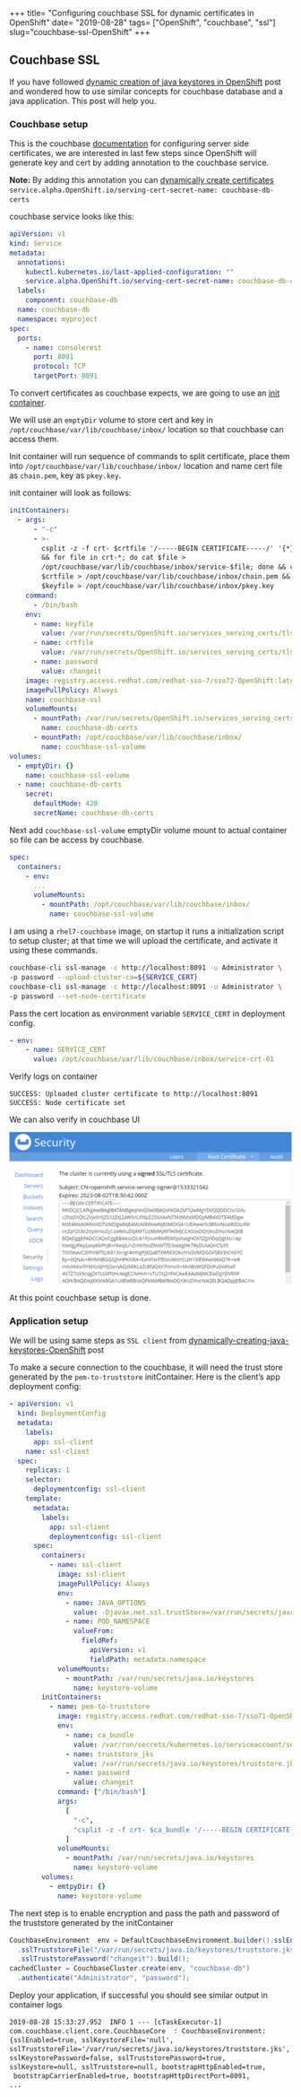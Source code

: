 +++
title= "Configuring couchbase SSL for dynamic certificates in OpenShift"
date= "2019-08-28"
tags= ["OpenShift", "couchbase", "ssl"]
slug="couchbase-ssl-OpenShift"
+++

## Couchbase SSL

If you have followed [dynamic creation of java keystores in OpenShift](https://developers.redhat.com/blog/2017/11/22/dynamically-creating-java-keystores-OpenShift/) post and wondered how to use similar concepts for couchbase database and a java application. This post will help you.

### Couchbase setup

This is the couchbase [documentation](https://docs.couchbase.com/server/6.0/manage/manage-security/configure-server-certificates.html#configure-server-side-certificates) for configuring server side certificates, we are interested in last few steps since OpenShift will generate key and cert by adding annotation to the couchbase service.

**Note:** By adding this annotation you can [dynamically create certificates](https://docs.OpenShift.com/container-platform/3.11/dev_guide/secrets.html#service-serving-certificate-secrets)
`service.alpha.OpenShift.io/serving-cert-secret-name: couchbase-db-certs`

couchbase service looks like this:

```yaml
apiVersion: v1
kind: Service
metadata:
  annotations:
    kubectl.kubernetes.io/last-applied-configuration: ""
    service.alpha.OpenShift.io/serving-cert-secret-name: couchbase-db-certs
  labels:
    component: couchbase-db
  name: couchbase-db
  namespace: myproject
spec:
  ports:
    - name: consolerest
      port: 8091
      protocol: TCP
      targetPort: 8091
```

To convert certificates as couchbase expects, we are going to use an [init container](https://docs.OpenShift.com/container-platform/3.11/architecture/core_concepts/pods_and_services.html#pods-services-init-containers).

We will use an `emptyDir` volume to store cert and key in `/opt/couchbase/var/lib/couchbase/inbox/` location so that couchbase can access them.

Init container will run sequence of commands to split certificate, place them into `/opt/couchbase/var/lib/couchbase/inbox/` location and name cert file as `chain.pem`, key as `pkey.key`.

init container will look as follows:

```yaml
initContainers:
  - args:
      - "-c"
      - >-
        csplit -z -f crt- $crtfile '/-----BEGIN CERTIFICATE-----/' '{*}'
        && for file in crt-*; do cat $file >
        /opt/couchbase/var/lib/couchbase/inbox/service-$file; done && cat
        $crtfile > /opt/couchbase/var/lib/couchbase/inbox/chain.pem && cat
        $keyfile > /opt/couchbase/var/lib/couchbase/inbox/pkey.key
    command:
      - /bin/bash
    env:
      - name: keyfile
        value: /var/run/secrets/OpenShift.io/services_serving_certs/tls.key
      - name: crtfile
        value: /var/run/secrets/OpenShift.io/services_serving_certs/tls.crt
      - name: password
        value: changeit
    image: registry.access.redhat.com/redhat-sso-7/sso72-OpenShift:latest
    imagePullPolicy: Always
    name: couchbase-ssl
    volumeMounts:
      - mountPath: /var/run/secrets/OpenShift.io/services_serving_certs
        name: couchbase-db-certs
      - mountPath: /opt/couchbase/var/lib/couchbase/inbox/
        name: couchbase-ssl-volume
volumes:
  - emptyDir: {}
    name: couchbase-ssl-volume
  - name: couchbase-db-certs
    secret:
      defaultMode: 420
      secretName: couchbase-db-certs
```

Next add `couchbase-ssl-volume` emptyDir volume mount to actual container so file can be access by couchbase.

```yaml
spec:
  containers:
    - env:
      ...
      volumeMounts:
        - mountPath: /opt/couchbase/var/lib/couchbase/inbox/
          name: couchbase-ssl-volume
```

I am using a `rhel7-couchbase` image, on startup it runs a initialization script to setup cluster; at that time we will upload the certificate, and activate it using these commands.

```bash
couchbase-cli ssl-manage -c http://localhost:8091 -u Administrator \
-p password --upload-cluster-ca=${SERVICE_CERT}
couchbase-cli ssl-manage -c http://localhost:8091 -u Administrator \
-p password --set-node-certificate
```

Pass the cert location as environment variable `SERVICE_CERT` in deployment config.

```yaml
- env:
    - name: SERVICE_CERT
      value: /opt/couchbase/var/lib/couchbase/inbox/service-crt-01
```

Verify logs on container

```text
SUCCESS: Uploaded cluster certificate to http://localhost:8091
SUCCESS: Node certificate set
```

We can also verify in couchbase UI

![Couchbase UI](couchbase_OpenShift_ssl.png)

At this point couchbase setup is done.

### Application setup

We will be using same steps as `SSL client` from [dynamically-creating-java-keystores-OpenShift](https://developers.redhat.com/blog/2017/11/22/dynamically-creating-java-keystores-OpenShift/) post

To make a secure connection to the couchbase, it will need the trust store generated by the `pem-to-truststore` initContainer. Here is the client’s app deployment config:

```yaml
- apiVersion: v1
  kind: DeploymentConfig
  metadata:
    labels:
      app: ssl-client
    name: ssl-client
  spec:
    replicas: 1
    selector:
      deploymentconfig: ssl-client
    template:
      metadata:
        labels:
          app: ssl-client
          deploymentconfig: ssl-client
      spec:
        containers:
          - name: ssl-client
            image: ssl-client
            imagePullPolicy: Always
            env:
              - name: JAVA_OPTIONS
                value: -Djavax.net.ssl.trustStore=/var/run/secrets/java.io/keystores/truststore.jks -Djavax.net.ssl.trustStorePassword=changeit
              - name: POD_NAMESPACE
                valueFrom:
                  fieldRef:
                    apiVersion: v1
                    fieldPath: metadata.namespace
            volumeMounts:
              - mountPath: /var/run/secrets/java.io/keystores
                name: keystore-volume
        initContainers:
          - name: pem-to-truststore
            image: registry.access.redhat.com/redhat-sso-7/sso71-OpenShift:1.1-16
            env:
              - name: ca_bundle
                value: /var/run/secrets/kubernetes.io/serviceaccount/service-ca.crt
              - name: truststore_jks
                value: /var/run/secrets/java.io/keystores/truststore.jks
              - name: password
                value: changeit
            command: ["/bin/bash"]
            args:
              [
                "-c",
                "csplit -z -f crt- $ca_bundle '/-----BEGIN CERTIFICATE-----/' '{*}' && for file in crt-*; do keytool -import -noprompt -keystore $truststore_jks -file $file -storepass changeit -alias service-$file; done",
              ]
            volumeMounts:
              - mountPath: /var/run/secrets/java.io/keystores
                name: keystore-volume
        volumes:
          - emtpyDir: {}
            name: keystore-volume
```

The next step is to enable encryption and pass the path and password of the truststore generated by the initContainer

```java
CouchbaseEnvironment  env = DefaultCouchbaseEnvironment.builder().sslEnabled(true)
  .sslTruststoreFile("/var/run/secrets/java.io/keystores/truststore.jks")
  .sslTruststorePassword("changeit").build();
cachedCluster = CouchbaseCluster.create(env, "couchbase-db")
  .authenticate("Administrator", "password");
```

Deploy your application, if successful you should see similar output in container logs

```log
2019-08-28 15:33:27.952  INFO 1 --- [cTaskExecutor-1]
com.couchbase.client.core.CouchbaseCore  : CouchbaseEnvironment:
{sslEnabled=true, sslKeystoreFile='null', sslTruststoreFile='/var/run/secrets/java.io/keystores/truststore.jks',
sslKeystorePassword=false, sslTruststorePassword=true,
sslKeystore=null, sslTruststore=null, bootstrapHttpEnabled=true,
 bootstrapCarrierEnabled=true, bootstrapHttpDirectPort=8091,
...
```
